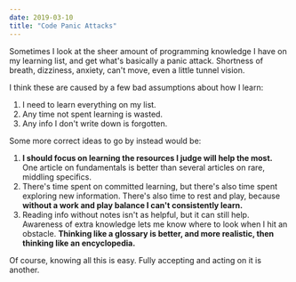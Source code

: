 ```yaml
---
date: 2019-03-10
title: "Code Panic Attacks"
---
```

Sometimes I look at the sheer amount of programming knowledge I have on my learning list, and get what's basically a panic attack. Shortness of breath, dizziness, anxiety, can't move, even a little tunnel vision.

I think these are caused by a few bad assumptions about how I learn:

1. I need to learn everything on my list.
2. Any time not spent learning is wasted.
3. Any info I don't write down is forgotten.

Some more correct ideas to go by instead would be:

1. **I should focus on learning the resources I judge will help the most.** One article on fundamentals is better than several articles on rare, middling specifics.
2. There's time spent on committed learning, but there's also time spent exploring new information. There's also time to rest and play, because **without a work and play balance I can't consistently learn.**
3. Reading info without notes isn't as helpful, but it can still help. Awareness of extra knowledge lets me know where to look when I hit an obstacle. **Thinking like a glossary is better, and more realistic, then thinking like an encyclopedia.**

Of course, knowing all this is easy. Fully accepting and acting on it is another.
